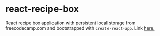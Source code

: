 # react-recipe-box

React recipe box application with persistent local storage from freecodecamp.com and bootstrapped with `create-react-app`. Link [here.](https://react-recipe-box-phplqhzici.now.sh/)